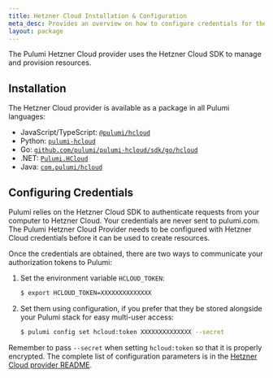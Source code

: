 ```yaml
---
title: Hetzner Cloud Installation & Configuration
meta_desc: Provides an overview on how to configure credentials for the Pulumi Hetzner Cloud Provider.
layout: package
---
```


The Pulumi Hetzner Cloud provider uses the Hetzner Cloud SDK to manage and provision resources.

## Installation

The Hetzner Cloud provider is available as a package in all Pulumi languages:

* JavaScript/TypeScript: [`@pulumi/hcloud`](https://www.npmjs.com/package/@pulumi/hcloud)
* Python: [`pulumi-hcloud`](https://pypi.org/project/pulumi-hcloud/)
* Go: [`github.com/pulumi/pulumi-hcloud/sdk/go/hcloud`](https://github.com/pulumi/pulumi-hcloud)
* .NET: [`Pulumi.HCloud`](https://www.nuget.org/packages/Pulumi.HCloud)
* Java: [`com.pulumi/hcloud`](https://central.sonatype.com/artifact/com.pulumi/hcloud)

## Configuring Credentials

Pulumi relies on the Hetzner Cloud SDK to authenticate requests from your computer to Hetzner Cloud. Your credentials are never sent
to pulumi.com.
The Pulumi Hetzner Cloud Provider needs to be configured with Hetzner Cloud credentials
before it can be used to create resources.

Once the credentials are obtained, there are two ways to communicate your authorization tokens to Pulumi:

1. Set the environment variable `HCLOUD_TOKEN`:

    ```bash
    $ export HCLOUD_TOKEN=XXXXXXXXXXXXXX
    ```

2. Set them using configuration, if you prefer that they be stored alongside your Pulumi stack for easy multi-user access:

    ```bash
    $ pulumi config set hcloud:token XXXXXXXXXXXXXX --secret
    ```

Remember to pass `--secret` when setting `hcloud:token` so that it is properly encrypted. The complete list of
configuration parameters is in the
[Hetzner Cloud provider README](https://github.com/pulumi/pulumi-hcloud/blob/master/README.md).
